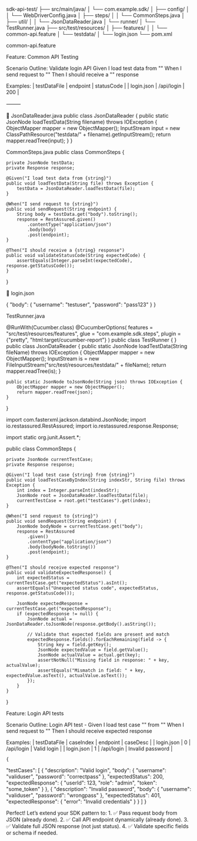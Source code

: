 sdk-api-test/
├── src/main/java/
│   └── com.example.sdk/
│       ├── config/
│       │   └── WebDriverConfig.java
│       ├── steps/
│       │   └── CommonSteps.java
│       ├── util/
│       │   └── JsonDataReader.java
│       └── runner/
│           └── TestRunner.java
├── src/test/resources/
│   ├── features/
│   │   └── common-api.feature
│   └── testdata/
│       └── login.json
└── pom.xml

common-api.feature

Feature: Common API Testing

  Scenario Outline: Validate login API
    Given I load test data from "<testDataFile>"
    When I send request to "<endpoint>"
    Then I should receive a "<statusCode>" response

  Examples:
    | testDataFile | endpoint      | statusCode |
    | login.json   | /api/login    | 200       |

    
⸻

📄 JsonDataReader.java
public class JsonDataReader {
    public static JsonNode loadTestData(String filename) throws IOException {
        ObjectMapper mapper = new ObjectMapper();
        InputStream input = new ClassPathResource("testdata/" + filename).getInputStream();
        return mapper.readTree(input);
    }
}

CommonSteps.java
public class CommonSteps {

    private JsonNode testData;
    private Response response;

    @Given("I load test data from {string}")
    public void loadTestData(String file) throws Exception {
        testData = JsonDataReader.loadTestData(file);
    }

    @When("I send request to {string}")
    public void sendRequest(String endpoint) {
        String body = testData.get("body").toString();
        response = RestAssured.given()
            .contentType("application/json")
            .body(body)
            .post(endpoint);
    }

    @Then("I should receive a {string} response")
    public void validateStatusCode(String expectedCode) {
        assertEquals(Integer.parseInt(expectedCode), response.getStatusCode());
    }
}


🧪 login.json

{
  "body": {
    "username": "testuser",
    "password": "pass123"
  }
}

TestRunner.java

@RunWith(Cucumber.class)
@CucumberOptions(
    features = "src/test/resources/features",
    glue = "com.example.sdk.steps",
    plugin = {"pretty", "html:target/cucumber-report"}
)
public class TestRunner {
}
public class JsonDataReader {
    public static JsonNode loadTestData(String fileName) throws IOException {
        ObjectMapper mapper = new ObjectMapper();
        InputStream is = new FileInputStream("src/test/resources/testdata/" + fileName);
        return mapper.readTree(is);
    }




    public static JsonNode toJsonNode(String json) throws IOException {
        ObjectMapper mapper = new ObjectMapper();
        return mapper.readTree(json);
    }
}


import com.fasterxml.jackson.databind.JsonNode;
import io.restassured.RestAssured;
import io.restassured.response.Response;

import static org.junit.Assert.*;

public class CommonSteps {

    private JsonNode currentTestCase;
    private Response response;

    @Given("I load test case {string} from {string}")
    public void loadTestCaseByIndex(String indexStr, String file) throws Exception {
        int index = Integer.parseInt(indexStr);
        JsonNode root = JsonDataReader.loadTestData(file);
        currentTestCase = root.get("testCases").get(index);
    }

    @When("I send request to {string}")
    public void sendRequest(String endpoint) {
        JsonNode bodyNode = currentTestCase.get("body");
        response = RestAssured
            .given()
            .contentType("application/json")
            .body(bodyNode.toString())
            .post(endpoint);
    }

    @Then("I should receive expected response")
    public void validateExpectedResponse() {
        int expectedStatus = currentTestCase.get("expectedStatus").asInt();
        assertEquals("Unexpected status code", expectedStatus, response.getStatusCode());

        JsonNode expectedResponse = currentTestCase.get("expectedResponse");
        if (expectedResponse != null) {
            JsonNode actual = JsonDataReader.toJsonNode(response.getBody().asString());

            // Validate that expected fields are present and match
            expectedResponse.fields().forEachRemaining(field -> {
                String key = field.getKey();
                JsonNode expectedValue = field.getValue();
                JsonNode actualValue = actual.get(key);
                assertNotNull("Missing field in response: " + key, actualValue);
                assertEquals("Mismatch in field: " + key, expectedValue.asText(), actualValue.asText());
            });
        }
    }
}


Feature: Login API tests

  Scenario Outline: Login API test - <caseDesc>
    Given I load test case "<caseIndex>" from "<testDataFile>"
    When I send request to "<endpoint>"
    Then I should receive expected response

  Examples:
    | testDataFile | caseIndex | endpoint    | caseDesc         |
    | login.json   | 0         | /api/login  | Valid login      |
    | login.json   | 1         | /api/login  | Invalid password |



    {
  "testCases": [
    {
      "description": "Valid login",
      "body": {
        "username": "validuser",
        "password": "correctpass"
      },
      "expectedStatus": 200,
      "expectedResponse": {
        "userId": 123,
        "role": "admin",
        "token": "some_token"
      }
    },
    {
      "description": "Invalid password",
      "body": {
        "username": "validuser",
        "password": "wrongpass"
      },
      "expectedStatus": 401,
      "expectedResponse": {
        "error": "Invalid credentials"
      }
    }
  ]
}

Perfect! Let’s extend your SDK pattern to:
	1.	✅ Pass request body from JSON (already done).
	2.	✅ Call API endpoint dynamically (already done).
	3.	✅ Validate full JSON response (not just status).
	4.	✅ Validate specific fields or schema if needed.







    
